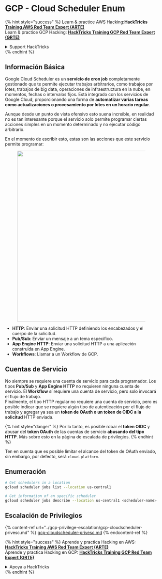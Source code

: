 # GCP - Cloud Scheduler Enum

{% hint style="success" %}
Learn & practice AWS Hacking:<img src="../../../.gitbook/assets/image (1).png" alt="" data-size="line">[**HackTricks Training AWS Red Team Expert (ARTE)**](https://training.hacktricks.xyz/courses/arte)<img src="../../../.gitbook/assets/image (1).png" alt="" data-size="line">\
Learn & practice GCP Hacking: <img src="../../../.gitbook/assets/image (2).png" alt="" data-size="line">[**HackTricks Training GCP Red Team Expert (GRTE)**<img src="../../../.gitbook/assets/image (2).png" alt="" data-size="line">](https://training.hacktricks.xyz/courses/grte)

<details>

<summary>Support HackTricks</summary>

* Check the [**subscription plans**](https://github.com/sponsors/carlospolop)!
* **Join the** 💬 [**Discord group**](https://discord.gg/hRep4RUj7f) or the [**telegram group**](https://t.me/peass) or **follow** us on **Twitter** 🐦 [**@hacktricks\_live**](https://twitter.com/hacktricks\_live)**.**
* **Share hacking tricks by submitting PRs to the** [**HackTricks**](https://github.com/carlospolop/hacktricks) and [**HackTricks Cloud**](https://github.com/carlospolop/hacktricks-cloud) github repos.

</details>
{% endhint %}

## Información Básica

Google Cloud Scheduler es un **servicio de cron job** completamente gestionado que te permite ejecutar trabajos arbitrarios, como trabajos por lotes, trabajos de big data, operaciones de infraestructura en la nube, en momentos, fechas o intervalos fijos. Está integrado con los servicios de Google Cloud, proporcionando una forma de **automatizar varias tareas como actualizaciones o procesamiento por lotes en un horario regular**.

Aunque desde un punto de vista ofensivo esto suena increíble, en realidad no es tan interesante porque el servicio solo permite programar ciertas acciones simples en un momento determinado y no ejecutar código arbitrario.

En el momento de escribir esto, estas son las acciones que este servicio permite programar:

<figure><img src="../../../.gitbook/assets/image (347).png" alt="" width="563"><figcaption></figcaption></figure>

* **HTTP**: Enviar una solicitud HTTP definiendo los encabezados y el cuerpo de la solicitud.
* **Pub/Sub**: Enviar un mensaje a un tema específico.
* **App Engine HTTP**: Enviar una solicitud HTTP a una aplicación construida en App Engine.
* **Workflows**: Llamar a un Workflow de GCP.

## Cuentas de Servicio

No siempre se requiere una cuenta de servicio para cada programador. Los tipos **Pub/Sub** y **App Engine HTTP** no requieren ninguna cuenta de servicio. El **Workflow** sí requiere una cuenta de servicio, pero solo invocará el flujo de trabajo.\
Finalmente, el tipo HTTP regular no requiere una cuenta de servicio, pero es posible indicar que se requiere algún tipo de autenticación por el flujo de trabajo y agregar ya sea un **token de OAuth o un token de OIDC a la solicitud** HTTP enviada.

{% hint style="danger" %}
Por lo tanto, es posible robar el **token OIDC** y abusar del **token OAuth** de las cuentas de servicio **abusando del tipo HTTP**. Más sobre esto en la página de escalada de privilegios.
{% endhint %}

Ten en cuenta que es posible limitar el alcance del token de OAuth enviado, sin embargo, por defecto, será `cloud-platform`.

## Enumeración
```bash
# Get schedulers in a location
gcloud scheduler jobs list --location us-central1

# Get information of an specific scheduler
gcloud scheduler jobs describe --location us-central1 <scheduler-name>
```
## Escalación de Privilegios

{% content-ref url="../gcp-privilege-escalation/gcp-cloudscheduler-privesc.md" %}
[gcp-cloudscheduler-privesc.md](../gcp-privilege-escalation/gcp-cloudscheduler-privesc.md)
{% endcontent-ref %}

{% hint style="success" %}
Aprende y practica Hacking en AWS:<img src="../../../.gitbook/assets/image (1).png" alt="" data-size="line">[**HackTricks Training AWS Red Team Expert (ARTE)**](https://training.hacktricks.xyz/courses/arte)<img src="../../../.gitbook/assets/image (1).png" alt="" data-size="line">\
Aprende y practica Hacking en GCP: <img src="../../../.gitbook/assets/image (2).png" alt="" data-size="line">[**HackTricks Training GCP Red Team Expert (GRTE)**<img src="../../../.gitbook/assets/image (2).png" alt="" data-size="line">](https://training.hacktricks.xyz/courses/grte)

<details>

<summary>Apoya a HackTricks</summary>

* Revisa los [**planes de suscripción**](https://github.com/sponsors/carlospolop)!
* **Únete al** 💬 [**grupo de Discord**](https://discord.gg/hRep4RUj7f) o al [**grupo de telegram**](https://t.me/peass) o **síguenos** en **Twitter** 🐦 [**@hacktricks\_live**](https://twitter.com/hacktricks\_live)**.**
* **Comparte trucos de hacking enviando PRs a los** [**HackTricks**](https://github.com/carlospolop/hacktricks) y [**HackTricks Cloud**](https://github.com/carlospolop/hacktricks-cloud) repositorios de github.

</details>
{% endhint %}
